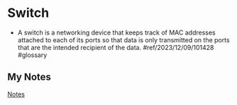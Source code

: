 # Switch
- A switch is a networking device that keeps track of MAC addresses attached to each of its ports so that data is only transmitted on the ports that are the intended recipient of the data. #ref/2023/12/09/101428 #glossary 
## My Notes
[Notes](mynotes/switch-notes.md)

